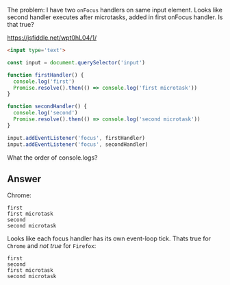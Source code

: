 The problem: I have two `onFocus` handlers on same input element. Looks like second handler executes after microtasks, added in first onFocus handler. Is that true?

https://jsfiddle.net/wpt0hL04/1/

```html
<input type='text'>
```

```js
const input = document.querySelector('input')

function firstHandler() {
  console.log('first')
  Promise.resolve().then(() => console.log('first microtask'))
}

function secondHandler() {
  console.log('second')
  Promise.resolve().then(() => console.log('second microtask'))
}

input.addEventListener('focus', firstHandler)
input.addEventListener('focus', secondHandler)
```

What the order of console.logs?

## Answer

Chrome:
```
first
first microtask
second
second microtask
```

Looks like each focus handler has its own event-loop tick. Thats true for `Chrome` and *not true* for `Firefox`:

```
first
second
first microtask
second microtask
```
